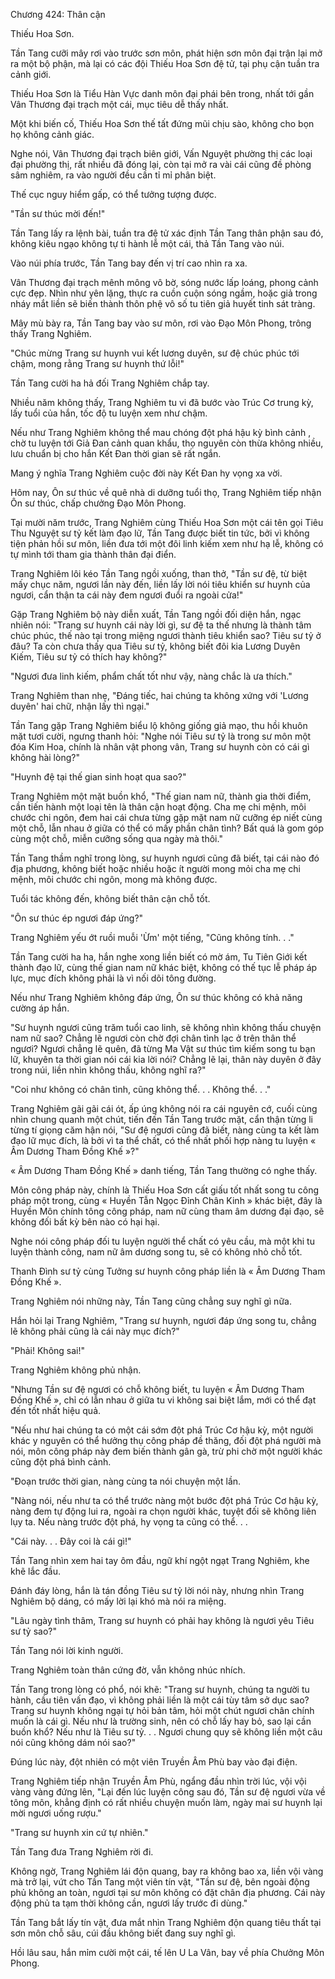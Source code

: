 




Chương 424: Thân cận


Thiếu Hoa Sơn.

Tần Tang cưỡi mây rơi vào trước sơn môn, phát hiện sơn môn đại trận lại mở ra một bộ phận, mà lại có các đội Thiếu Hoa Sơn đệ tử, tại phụ cận tuần tra cảnh giới.

Thiếu Hoa Sơn là Tiểu Hàn Vực danh môn đại phái bên trong, nhất tới gần Vân Thương đại trạch một cái, mục tiêu dễ thấy nhất.

Một khi biến cố, Thiếu Hoa Sơn thế tất đứng mũi chịu sào, không cho bọn họ không cảnh giác.

Nghe nói, Vân Thương đại trạch biên giới, Vấn Nguyệt phường thị các loại đại phường thị, rất nhiều đã đóng lại, còn tại mở ra vài cái cũng đề phòng sâm nghiêm, ra vào người đều cần tỉ mỉ phân biệt.

Thế cục nguy hiểm gấp, có thể tưởng tượng được.

"Tần sư thúc mời đến!"

Tần Tang lấy ra lệnh bài, tuần tra đệ tử xác định Tần Tang thân phận sau đó, không kiêu ngạo không tự ti hành lễ một cái, thả Tần Tang vào núi.

Vào núi phía trước, Tần Tang bay đến vị trí cao nhìn ra xa.

Vân Thương đại trạch mênh mông vô bờ, sóng nước lấp loáng, phong cảnh cực đẹp. Nhìn như yên lặng, thực ra cuồn cuộn sóng ngầm, hoặc giả trong nháy mắt liền sẽ biến thành thôn phệ vô số tu tiên giả huyết tinh sát tràng.

Mây mù bày ra, Tần Tang bay vào sư môn, rơi vào Đạo Môn Phong, trông thấy Trang Nghiêm.

"Chúc mừng Trang sư huynh vui kết lương duyên, sư đệ chúc phúc tới chậm, mong rằng Trang sư huynh thứ lỗi!"

Tần Tang cười ha hả đối Trang Nghiêm chắp tay.

Nhiều năm không thấy, Trang Nghiêm tu vi đã bước vào Trúc Cơ trung kỳ, lấy tuổi của hắn, tốc độ tu luyện xem như chậm.

Nếu như Trang Nghiêm không thể mau chóng đột phá hậu kỳ bình cảnh , chờ tu luyện tới Giả Đan cảnh quan khẩu, thọ nguyên còn thừa không nhiều, lưu chuẩn bị cho hắn Kết Đan thời gian sẽ rất ngắn.

Mang ý nghĩa Trang Nghiêm cuộc đời này Kết Đan hy vọng xa vời.

Hôm nay, Ôn sư thúc về quê nhà di dưỡng tuổi thọ, Trang Nghiêm tiếp nhận Ôn sư thúc, chấp chưởng Đạo Môn Phong.

Tại mười năm trước, Trang Nghiêm cùng Thiếu Hoa Sơn một cái tên gọi Tiêu Thu Nguyệt sư tỷ kết làm đạo lữ, Tần Tang được biết tin tức, bởi vì không tiện phản hồi sư môn, liền đưa tới một đôi linh kiếm xem như hạ lễ, không có tự mình tới tham gia thành thân đại điển.

Trang Nghiêm lôi kéo Tần Tang ngồi xuống, than thở, "Tần sư đệ, từ biệt mấy chục năm, ngươi lần này đến, liền lấy lời nói tiêu khiển sư huynh của ngươi, cẩn thận ta cái này đem ngươi đuổi ra ngoài cửa!"

Gặp Trang Nghiêm bộ này diễn xuất, Tần Tang ngồi đối diện hắn, ngạc nhiên nói: "Trang sư huynh cái này lời gì, sư đệ ta thế nhưng là thành tâm chúc phúc, thế nào tại trong miệng ngươi thành tiêu khiển sao? Tiêu sư tỷ ở đâu? Ta còn chưa thấy qua Tiêu sư tỷ, không biết đôi kia Lương Duyên Kiếm, Tiêu sư tỷ có thích hay không?"

"Ngươi đưa linh kiếm, phẩm chất tốt như vậy, nàng chắc là ưa thích."

Trang Nghiêm than nhẹ, "Đáng tiếc, hai chúng ta không xứng với 'Lương duyên' hai chữ, nhận lấy thì ngại."

Tần Tang gặp Trang Nghiêm biểu lộ không giống giả mạo, thu hồi khuôn mặt tươi cười, ngưng thanh hỏi: "Nghe nói Tiêu sư tỷ là trong sư môn một đóa Kim Hoa, chính là nhân vật phong vân, Trang sư huynh còn có cái gì không hài lòng?"

"Huynh đệ tại thế gian sinh hoạt qua sao?"

Trang Nghiêm một mặt buồn khổ, "Thế gian nam nữ, thành gia thời điểm, cần tiến hành một loại tên là thân cận hoạt động. Cha mẹ chi mệnh, môi chước chi ngôn, đem hai cái chưa từng gặp mặt nam nữ cưỡng ép niết cùng một chỗ, lẫn nhau ở giữa có thể có mấy phần chân tình? Bất quá là gom góp cùng một chỗ, miễn cưỡng sống qua ngày mà thôi."

Tần Tang thầm nghĩ trong lòng, sư huynh ngươi cũng đã biết, tại cái nào đó địa phương, không biết hoặc nhiều hoặc ít người mong mỏi cha mẹ chi mệnh, môi chước chi ngôn, mong mà không được.

Tuổi tác không đến, không biết thân cận chỗ tốt.

"Ôn sư thúc ép ngươi đáp ứng?"

Trang Nghiêm yếu ớt ruồi muỗi 'Ừm' một tiếng, "Cũng không tính. . ."

Tần Tang cười ha ha, hắn nghe xong liền biết có mờ ám, Tu Tiên Giới kết thành đạo lữ, cùng thế gian nam nữ khác biệt, không có thế tục lễ pháp áp lực, mục đích không phải là vì nối dõi tông đường.

Nếu như Trang Nghiêm không đáp ứng, Ôn sư thúc không có khả năng cường áp hắn.

"Sư huynh ngươi cũng trăm tuổi cao linh, sẽ không nhìn không thấu chuyện nam nữ sao? Chẳng lẽ ngươi còn chờ đợi chân tình lạc ở trên thân thể ngươi? Ngươi chẳng lẽ quên, đã từng Ma Vật sư thúc tìm kiếm song tu bạn lữ, khuyên ta thời gian nói cái kia lời nói? Chẳng lẽ lại, thân này duyên ở đây trong núi, liền nhìn không thấu, không nghĩ ra?"

"Coi như không có chân tình, cũng không thể. . . Không thể. . ."

Trang Nghiêm gãi gãi cái ót, ấp úng không nói ra cái nguyên cớ, cuối cùng nhìn chung quanh một chút, tiến đến Tần Tang trước mặt, cẩn thận từng li từng tí giọng căm hận nói, "Sư đệ ngươi cũng đã biết, nàng cùng ta kết làm đạo lữ mục đích, là bởi vì ta thể chất, có thể nhất phối hợp nàng tu luyện « Âm Dương Tham Đồng Khế »?"

« Âm Dương Tham Đồng Khế » danh tiếng, Tần Tang thường có nghe thấy.

Môn công pháp này, chính là Thiếu Hoa Sơn cất giấu tốt nhất song tu công pháp một trong, cùng « Huyền Tẫn Ngọc Đỉnh Chân Kinh » khác biệt, đây là Huyền Môn chính tông công pháp, nam nữ cùng tham âm dương đại đạo, sẽ không đối bất kỳ bên nào có hại hại.

Nghe nói công pháp đối tu luyện người thể chất có yêu cầu, mà một khi tu luyện thành công, nam nữ âm dương song tu, sẽ có không nhỏ chỗ tốt.

Thanh Đình sư tỷ cùng Tưởng sư huynh công pháp liền là « Âm Dương Tham Đồng Khế ».

Trang Nghiêm nói những này, Tần Tang cũng chẳng suy nghĩ gì nữa.

Hắn hỏi lại Trang Nghiêm, "Trang sư huynh, ngươi đáp ứng song tu, chẳng lẽ không phải cũng là cái này mục đích?"

"Phải! Không sai!"

Trang Nghiêm không phủ nhận.

"Nhưng Tần sư đệ ngươi có chỗ không biết, tu luyện « Âm Dương Tham Đồng Khế », chỉ có lẫn nhau ở giữa tu vi không sai biệt lắm, mới có thể đạt đến tốt nhất hiệu quả.

"Nếu như hai chúng ta có một cái sớm đột phá Trúc Cơ hậu kỳ, một người khác y nguyên có thể hưởng thụ công pháp đề thăng, đối đột phá người mà nói, môn công pháp này đem biến thành gân gà, trừ phi chờ một người khác cũng đột phá bình cảnh.

"Đoạn trước thời gian, nàng cùng ta nói chuyện một lần.

"Nàng nói, nếu như ta có thể trước nàng một bước đột phá Trúc Cơ hậu kỳ, nàng đem tự động lui ra, ngoài ra chọn người khác, tuyệt đối sẽ không liên lụy ta. Nếu nàng trước đột phá, hy vọng ta cũng có thể. . .

"Cái này. . . Đây coi là cái gì!"

Tần Tang nhìn xem hai tay ôm đầu, ngữ khí ngột ngạt Trang Nghiêm, khe khẽ lắc đầu.

Đánh đáy lòng, hắn là tán đồng Tiêu sư tỷ lời nói này, nhưng nhìn Trang Nghiêm bộ dáng, có mấy lời lại khó mà nói ra miệng.

"Lâu ngày tình thâm, Trang sư huynh có phải hay không là ngươi yêu Tiêu sư tỷ sao?"

Tần Tang nói lời kinh người.

Trang Nghiêm toàn thân cứng đờ, vẫn không nhúc nhích.

Tần Tang trong lòng có phổ, nói khẽ: "Trang sư huynh, chúng ta người tu hành, cầu tiên vấn đạo, vì không phải liền là một cái tùy tâm sở dục sao? Trang sư huynh không ngại tự hỏi bản tâm, hỏi một chút ngươi chân chính muốn là cái gì. Nếu như là trường sinh, nên có chỗ lấy hay bỏ, sao lại cần buồn khổ? Nếu như là Tiêu sư tỷ. . . Ngươi chung quy sẽ không liền một câu nói cũng không dám nói sao?"

Đúng lúc này, đột nhiên có một viên Truyền Âm Phù bay vào đại điện.

Trang Nghiêm tiếp nhận Truyền Âm Phù, ngẩng đầu nhìn trời lúc, vội vội vàng vàng đứng lên, "Lại đến lúc luyện công sau đó, Tần sư đệ ngươi vừa về tông môn, khẳng định có rất nhiều chuyện muốn làm, ngày mai sư huynh lại mời ngươi uống rượu."

"Trang sư huynh xin cứ tự nhiên."

Tần Tang đưa Trang Nghiêm rời đi.

Không ngờ, Trang Nghiêm lái độn quang, bay ra không bao xa, liền vội vàng mà trở lại, vứt cho Tần Tang một viên tín vật, "Tần sư đệ, bên ngoài động phủ không an toàn, ngươi tại sư môn không có đặt chân địa phương. Cái này động phủ ta tạm thời không cần, ngươi lấy trước đi dùng."

Tần Tang bắt lấy tín vật, đưa mắt nhìn Trang Nghiêm độn quang tiêu thất tại sơn môn chỗ sâu, cúi đầu không biết đang suy nghĩ gì.

Hồi lâu sau, hắn mỉm cười một cái, tế lên U La Vân, bay về phía Chưởng Môn Phong.





